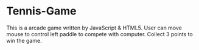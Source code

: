 # Tennis-Game
This is a arcade game written by JavaScript &amp; HTML5.
User can move mouse to control left paddle to compete with computer.
Collect 3 points to win the game.
